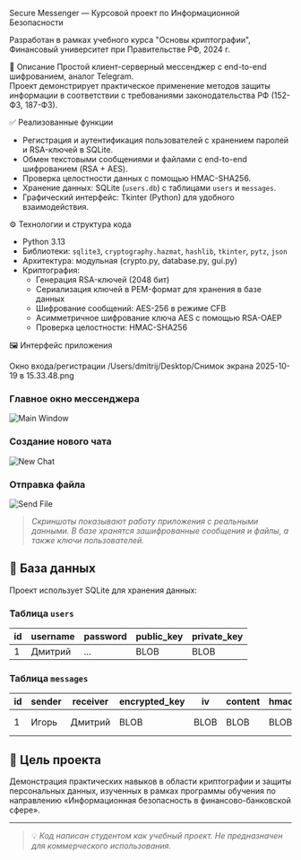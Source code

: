 Secure Messenger — Курсовой проект по Информационной Безопасности

Разработан в рамках учебного курса "Основы криптографии", Финансовый университет при Правительстве РФ, 2024 г.

📌 Описание
Простой клиент-серверный мессенджер с end-to-end шифрованием, аналог Telegram.  
Проект демонстрирует практическое применение методов защиты информации в соответствии с требованиями законодательства РФ (152-ФЗ, 187-ФЗ).

✅ Реализованные функции
- Регистрация и аутентификация пользователей с хранением паролей и RSA-ключей в SQLite.
- Обмен текстовыми сообщениями и файлами с end-to-end шифрованием (RSA + AES).
- Проверка целостности данных с помощью HMAC-SHA256.
- Хранение данных: SQLite (`users.db`) с таблицами `users` и `messages`.
- Графический интерфейс: Tkinter (Python) для удобного взаимодействия.

⚙️ Технологии и структура кода
- Python 3.13
- Библиотеки: `sqlite3`, `cryptography.hazmat`, `hashlib`, `tkinter`, `pytz`, `json`
- Архитектура: модульная (crypto.py, database.py, gui.py)
- Криптография:
  - Генерация RSA-ключей (2048 бит)
  - Сериализация ключей в PEM-формат для хранения в базе данных
  - Шифрование сообщений: AES-256 в режиме CFB
  - Асимметричное шифрование ключа AES с помощью RSA-OAEP
  - Проверка целостности: HMAC-SHA256

🖼️ Интерфейс приложения

Окно входа/регистрации
/Users/dmitrij/Desktop/Снимок экрана 2025-10-19 в 15.33.48.png


### Главное окно мессенджера
![Main Window](screenshots/main_window.png)

### Создание нового чата
![New Chat](screenshots/new_chat.png)

### Отправка файла
![Send File](screenshots/send_file.png)

> *Скриншоты показывают работу приложения с реальными данными. В базе хранятся зашифрованные сообщения и файлы, а также ключи пользователей.*

## 📄 База данных
Проект использует SQLite для хранения данных:

### Таблица `users`
| id | username | password | public_key | private_key |
|----|----------|----------|------------|-------------|
| 1  | Дмитрий  | ...      | BLOB       | BLOB        |

### Таблица `messages`
| id | sender | receiver | encrypted_key | iv | content | hmac | is_file | filename | original_content | timestamp |
|----|--------|----------|---------------|----|---------|------|---------|----------|------------------|-----------|
| 1  | Игорь  | Дмитрий  | BLOB          | BLOB | BLOB    | BLOB | 0       | null     | привет!          | 2025-05...|

## 🎯 Цель проекта
Демонстрация практических навыков в области криптографии и защиты персональных данных, изученных в рамках программы обучения по направлению «Информационная безопасность в финансово-банковской сфере».

---

> 💡 *Код написан студентом как учебный проект. Не предназначен для коммерческого использования.*
